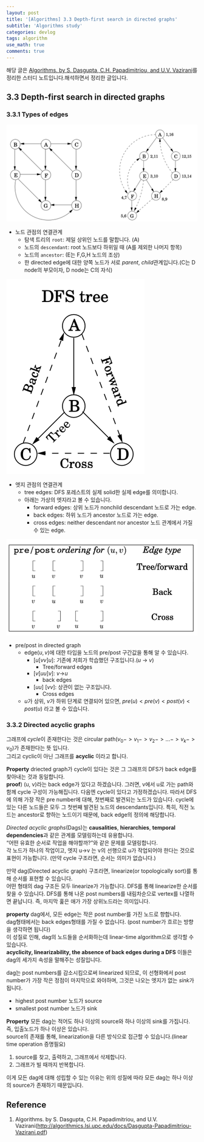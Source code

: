 ```yaml
---
layout: post
title: '[Algorithms] 3.3 Depth-first search in directed graphs'
subtitle: 'Algorithms study'
categories: devlog
tags: algorithm
use_math: true
comments: true
---
```



해당 글은 [Algorithms. by S. Dasgupta, C.H. Papadimitriou, and U.V. Vazirani](http://algorithmics.lsi.upc.edu/docs/Dasgupta-Papadimitriou-Vazirani.pdf)를 정리한 스터디 노트입니다.해석하면서 정리한 글입니다.

## 3.3 Depth-first search in directed graphs

### 3.3.1 Types of edges
![img](/assets/img/algorithm/algorithm27.png)
- 노드 관점의 연결관계
  - 탐색 트리의 `root`: 제일 상위인 노드를 말합니다. (A)
  - 노드의 `descendant`: root 노드보다 하위일 때 (A를 제외한 나머지 항목)
  - 노드의 `ancestor`: (E는 F,G,H 노드의 조상)
  - 한 directed edge에 대한 양쪽 노드가 서로 *parent*, *child*관계입니다.(C는 D node의 부모이자, D node는 C의 자식)

![img](/assets/img/algorithm/algorithm28.png)

- 엣지 관점의 연결관계
  - tree edges: DFS 포레스트의 실제 solid한 실제 edge를 의미합니다.
  - 아래는 가상의 엣지라고 볼 수 있습니다.
    - forward edges: 상위 노드가 nonchild descendant 노드로 가는 edge.
    - back edges: 하위 노드가 ancestor 노드로 가는 edge.
    - cross edges: neither descendant nor ancestor 노드 관계에서 가질 수 있는 edge.


![img](/assets/img/algorithm/algorithm29.png)
- pre/post in directed graph
  - edge($u, v$)에 대한 타입을 노드의 pre/post 구간값을 통해 알  수 있습니다.
    - $[u[v v]u]$: 기존에 저희가 학습했던 구조입니다.($u$ -> $v$)
      - Tree/forward edges
    - $[v[u u]v]$: $v$->$u$
      - back edges
    - $[u u]$ $[v v]$: 상관이 없는 구조입니다.
      - Cross edges
  - $u$가 상위, $v$가 하위 단계로 연결되어 있으면, $pre(u) < pre(v) < post(v) < post(u)$ 라고 볼 수 있습니다.


### 3.3.2 Directed acyclic graphs
그래프에 *cycle*이 존재한다는 것은 circular path($v_0 -> v_1 -> v_2 -> ... -> v_k -> v_0$)가 존재한다는 뜻 입니다. <br>
그리고 cyclic이 아닌 그래프를 **acyclic** 이라고 합니다.

**Property** driected graph가 cycle이 있다는 것은 그 그래프의 DFS가 back edge를 찾아내는 것과 동일합니다.
<br>
**proof**) (u, v)라는 back edge가 있다고 하겠습니다. 그러면, v에서 u로 가는 path와 함께 cycle 구성이 가능해집니다. 다음엔 cycle이 있다고 가정하겠습니다. 따라서 DFS에 의해 가장 작은 pre number에 대해, 첫번째로 발견되는 노드가 있습니다. cycle에 있는 다른 노드들은 모두 그 첫번째 발견된 노드의 descendants입니다. 특히, 직전 노드는 ancestor로 향하는 노드이기 때문에, back edge의 정의에 해당합니다.

*Directed acyclic graphs*(Dags)는 **causalities**, **hierarchies**, **temporal dependencies**과 같은 관계를 모델링하는데 유용합니다. <br>
“어떤 유효한 순서로 작업을 해야할까?”와 같은 문제를 모델링합니다. <br>
각 노드가 하나의 작업이고, 엣지 u->v 는 v의 선행으로 u가 작업되어야 한다는 것으로 표현이 가능합니다.
(만약 cycle 구조라면, 순서는 의미가 없습니다.) 

만약 dag(Directed acyclic graph) 구조라면, linearize(or topologically sort)를 통해 순서를 표현할 수 있습니다. <br>
어떤 형태의 dag 구조든 모두 linearize가 가능합니다. DFS를 통해 linearize한 순서를 찾을 수 있습니다.
DFS를 통해 나온 post numbers를 내림차순으로 vertex를 나열하면 끝납니다.
즉, 마지막 훑은 애가 가장 상위노드라는 의미입니다.

**property** dag에서, 모든 edge는 작은 post number를 가진 노드로 향합니다. <br>
dag형태에서는 back edges형태를 가질 수 없습니다. (post number가 흐르는 방향을 생각하면 됩니다) <br>
이 성질로 인해, dag의 노드들을 순서화하는데 linear-time algorithm으로 생각할 수 있습니다. <br>
**acyclicity, linearizability, the absence of back edges during a DFS** 이들은 dag의 세가지 속성을 말해주는 성질입니다.

dag는 post numbers를 감소시킴으로써 linearized 되므로, 이 선형화에서 post number가 가장 작은 정점이 마지막으로 와야하며, 그것은 나오는 엣지가 없는 *sink*가 됩니다.

- highest post number 노드가 source
- smallest post number 노드가 sink

**Property** 모든 dag는 적어도 하나 이상의 source와 하나 이상의 sink를 가집니다. 즉, 입출노드가 하나 이상은 있습니다. <br>
source의 존재를 통해, linearization을 다른 방식으로 접근할 수 있습니다.(linear time operation 증명필요)
1) source를 찾고, 출력하고, 그래프에서 삭제합니다.
2) 그래프가 빌 때까지 반복합니다. <br>

이게 모든 dag에 대해 성립할 수 있는 이유는 위의 성질에 따라 모든 dag는 하나 이상의 source가 존재하기 때문입니다.


## Reference
1. Algorithms. by S. Dasgupta, C.H. Papadimitriou, and U.V. Vazirani(http://algorithmics.lsi.upc.edu/docs/Dasgupta-Papadimitriou-Vazirani.pdf)